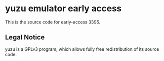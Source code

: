 yuzu emulator early access
=============

This is the source code for early-access 3395.

## Legal Notice

yuzu is a GPLv3 program, which allows fully free redistribution of its source code.